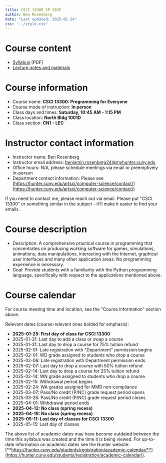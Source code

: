 ```yaml
---
title: CSCI 13300 SP 2025
author: Ben Rosenberg
date: "Last updated: 2025-01-24"
css: "../style.css"
---
```


# Course content

- [Syllabus](syllabus.pdf) [PDF]
- [Lecture notes and materials](csci13300_lectures.html)

# Course information

-   Course name: **CSCI 13300: Programming for Everyone**
-   Course mode of instruction: **In person**
-   Class days and times: **Saturday, 10:45 AM - 1:15 PM**
-   Class location: **North Bldg 1001D**
-   Class section: **CN1 - LEC**

# Instructor contact information

-   Instructor name: Ben Rosenberg
-   Instructor email address: benjamin.rosenberg24@myhunter.cuny.edu
-   Office hours: N/A, please schedule meetings via email or preemptively in-person
-   Department contact information: Please see [https://hunter.cuny.edu/artsci/computer-science/contact/](https://hunter.cuny.edu/artsci/computer-science/contact/)

If you need to contact me, please reach out via email. Please put "CSCI 13300" or something similar in the subject - it'll make it easier to find your emails.

# Course description

-   Description: A comprehensive practical course in programming that concentrates on producing working software for games, simulations, animations, data manipulations, interacting with the Internet, graphical user interfaces and many other application areas. No programming experience is necessary.
-   Goal: Provide students with a familiarity with the Python programming language, specifically with respect to the applications mentioned above.

# Course calendar

For course meeting time and location, see the "Course information" section above.

Relevant dates (course-relevant ones bolded for emphasis):

-   **2025-01-25: First day of class for CSCI 13300**
-   2025-01-31: Last day to add a class or swap a course
-   2025-01-31: Last day to drop a course for 75% tuition refund
-   2025-02-01: Late registration with "Department" permission begins
-   2025-02-01: WD grade assigned to students who drop a course
-   2025-02-06: Late registration with Department permission ends
-   2025-02-07: Last day to drop a course with 50% tuition refund
-   2025-02-14: Last day to drop a course for 25% tuition refund
-   2025-02-14: WN grade assigned to students who drop a course
-   2025-02-15: Withdrawal period begins
-   2025-02-24: WA grades assigned for MMR non-compliance
-   2025-03-07: Pass/No credit (P/NC) grade request period opens
-   2025-03-26: Pass/No credit (P/NC) grade request period closes
-   2025-04-01: Withdrawal period ends
-   **2025-04-12: No class (spring recess)**
-   **2025-04-19: No class (spring recess)**
-   **2025-05-11: Last day of classes for CSCI 13300**
-   2025-05-15: Last day of classes

The above list of academic dates may have become outdated between the time this syllabus was created and the time it is being viewed. For up-to-date information on academic dates see the Hunter website: [**https://hunter.cuny.edu/students/registration/academic-calendar/**](https://hunter.cuny.edu/students/registration/academic-calendar/).